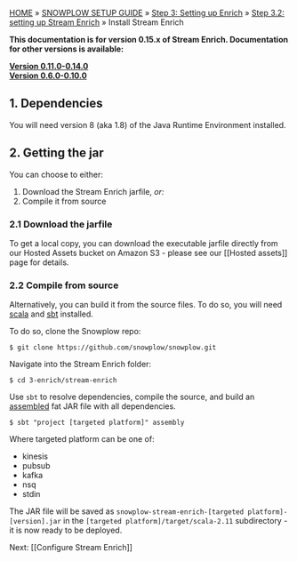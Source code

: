 <a name="top" />

[HOME](Home) » [SNOWPLOW SETUP GUIDE](Setting-up-Snowplow) » [Step 3: Setting up Enrich](Setting-up-enrich) » [Step 3.2: setting up Stream Enrich](setting-up-stream-enrich) » Install Stream Enrich

**This documentation is for version 0.15.x of Stream Enrich. Documentation for other versions is available:**

**[Version 0.11.0-0.14.0][v0.14]**  
**[Version 0.6.0-0.10.0][v0.10]**

## 1. Dependencies

You will need version 8 (aka 1.8) of the Java Runtime Environment installed.

## 2. Getting the jar

You can choose to either:

1. Download the Stream Enrich jarfile, _or:_
2. Compile it from source

### 2.1 Download the jarfile

To get a local copy, you can download the executable jarfile directly from our Hosted Assets bucket
on Amazon S3 - please see our [[Hosted assets]] page for details.

### 2.2 Compile from source

Alternatively, you can build it from the source files. To do so, you will need [scala][scala] and
[sbt][sbt] installed.

To do so, clone the Snowplow repo:

	$ git clone https://github.com/snowplow/snowplow.git

Navigate into the Stream Enrich folder:

	$ cd 3-enrich/stream-enrich

Use `sbt` to resolve dependencies, compile the source, and build an [assembled][assembly] fat JAR
file with all dependencies.

	$ sbt "project [targeted platform]" assembly

Where targeted platform can be one of:

- kinesis
- pubsub
- kafka
- nsq
- stdin

The JAR file will be saved as `snowplow-stream-enrich-[targeted platform]-[version].jar` in the
`[targeted platform]/target/scala-2.11` subdirectory - it is now ready to be deployed.

Next: [[Configure Stream Enrich]]

[scala]: http://scala-lang.org/
[sbt]: http://www.scala-sbt.org/
[assembly]: https://github.com/sbt/sbt-assembly
[v0.10]: https://github.com/snowplow/snowplow/wiki/Install-Stream-Enrich-0-10
[v0.14]: https://github.com/snowplow/snowplow/wiki/Install-Stream-Enrich-0-14
